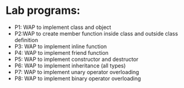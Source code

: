 # Lab programs:
- P1: WAP to implement class and object 
- P2:WAP to create member function inside class and outside class definition
- P3: WAP to implement inline function 
- P4: WAP to implement friend function 
- P5: WAP to implement constructor and destructor
- P6: WAP to implement inheritance (all types)
- P7: WAP to implement unary operator overloading
- P8: WAP to implement binary operator overloading